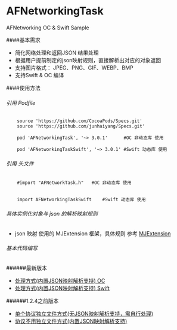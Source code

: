 # AFNetworkingTask
AFNetworking  OC & Swift  Sample 


####基本需求
* 简化网络处理和返回JSON 结果处理
* 根据用户提前制定的json映射规则，直接解析出对应的对象返回
* 支持图片格式： JPEG、PNG、GIF、WEBP、BMP
* 支持Swift & OC 编译 


####使用方法

###### 引用 Podfile 

		source 'https://github.com/CocoaPods/Specs.git'
		source 'https://github.com/junhaiyang/Specs.git'

		pod 'AFNetworkingTask', '~> 3.0.1'      #OC 非动态库 使用
		
		pod 'AFNetworkingTaskSwift', '~> 3.0.1' #Swift 动态库 使用
 

	
###### 引用 头文件
		#import "AFNetworkTask.h"   #OC 非动态库 使用
		
		
		import AFNetworkingTaskSwift    #Swift 动态库 使用
		
			 
###### 具体实例化对象与 json 的解析映射规则
* json 映射 使用的 MJExtension 框架，具体规则 参考 [MJExtension](https://github.com/CoderMJLee/MJExtension)
		
###### 基本代码编写
######最新版本
* [处理方式(内置JSON映射解析支持) OC](./README-NEW-OC.md) 
* [处理方式(内置JSON映射解析支持) Swift](./README-NEW-SWIFT.md) 

######1.2.4之前版本
* [单个协议独立文件方式(无JSON映射解析支持，需自行处理)](./README-INNER.md)
* [协议不用独立文件方式(内置JSON映射解析支持)](./README-SIG.md)
 
 

